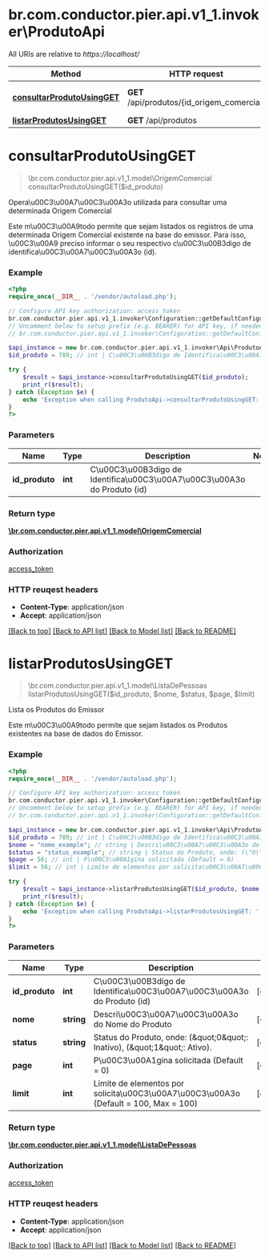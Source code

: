 # br.com.conductor.pier.api.v1_1.invoker\ProdutoApi

All URIs are relative to *https://localhost/*

Method | HTTP request | Description
------------- | ------------- | -------------
[**consultarProdutoUsingGET**](ProdutoApi.md#consultarProdutoUsingGET) | **GET** /api/produtos/{id_origem_comercial} | Opera\u00C3\u00A7\u00C3\u00A3o utilizada para consultar uma determinada Origem Comercial 
[**listarProdutosUsingGET**](ProdutoApi.md#listarProdutosUsingGET) | **GET** /api/produtos | Lista os Produtos do Emissor


# **consultarProdutoUsingGET**
> \br.com.conductor.pier.api.v1_1.model\OrigemComercial consultarProdutoUsingGET($id_produto)

Opera\u00C3\u00A7\u00C3\u00A3o utilizada para consultar uma determinada Origem Comercial 

Este m\u00C3\u00A9todo permite que sejam listados os registros de uma determinada Origem Comercial existente na base do emissor. Para isso, \u00C3\u00A9 preciso informar o seu respectivo c\u00C3\u00B3digo de identifica\u00C3\u00A7\u00C3\u00A3o (id). 

### Example 
```php
<?php
require_once(__DIR__ . '/vendor/autoload.php');

// Configure API key authorization: access_token
br.com.conductor.pier.api.v1_1.invoker\Configuration::getDefaultConfiguration()->setApiKey('access_token', 'YOUR_API_KEY');
// Uncomment below to setup prefix (e.g. BEARER) for API key, if needed
// br.com.conductor.pier.api.v1_1.invoker\Configuration::getDefaultConfiguration()->setApiKeyPrefix('access_token', 'BEARER');

$api_instance = new br.com.conductor.pier.api.v1_1.invoker\Api\ProdutoApi();
$id_produto = 789; // int | C\u00C3\u00B3digo de Identifica\u00C3\u00A7\u00C3\u00A3o do Produto (id)

try { 
    $result = $api_instance->consultarProdutoUsingGET($id_produto);
    print_r($result);
} catch (Exception $e) {
    echo 'Exception when calling ProdutoApi->consultarProdutoUsingGET: ', $e->getMessage(), "\n";
}
?>
```

### Parameters

Name | Type | Description  | Notes
------------- | ------------- | ------------- | -------------
 **id_produto** | **int**| C\u00C3\u00B3digo de Identifica\u00C3\u00A7\u00C3\u00A3o do Produto (id) | 

### Return type

[**\br.com.conductor.pier.api.v1_1.model\OrigemComercial**](OrigemComercial.md)

### Authorization

[access_token](../README.md#access_token)

### HTTP reuqest headers

 - **Content-Type**: application/json
 - **Accept**: application/json

[[Back to top]](#) [[Back to API list]](../README.md#documentation-for-api-endpoints) [[Back to Model list]](../README.md#documentation-for-models) [[Back to README]](../README.md)

# **listarProdutosUsingGET**
> \br.com.conductor.pier.api.v1_1.model\ListaDePessoas listarProdutosUsingGET($id_produto, $nome, $status, $page, $limit)

Lista os Produtos do Emissor

Este m\u00C3\u00A9todo permite que sejam listados os Produtos existentes na base de dados do Emissor. 

### Example 
```php
<?php
require_once(__DIR__ . '/vendor/autoload.php');

// Configure API key authorization: access_token
br.com.conductor.pier.api.v1_1.invoker\Configuration::getDefaultConfiguration()->setApiKey('access_token', 'YOUR_API_KEY');
// Uncomment below to setup prefix (e.g. BEARER) for API key, if needed
// br.com.conductor.pier.api.v1_1.invoker\Configuration::getDefaultConfiguration()->setApiKeyPrefix('access_token', 'BEARER');

$api_instance = new br.com.conductor.pier.api.v1_1.invoker\Api\ProdutoApi();
$id_produto = 789; // int | C\u00C3\u00B3digo de Identifica\u00C3\u00A7\u00C3\u00A3o do Produto (id)
$nome = "nome_example"; // string | Descri\u00C3\u00A7\u00C3\u00A3o do Nome do Produto
$status = "status_example"; // string | Status do Produto, onde: (\"0\": Inativo), (\"1\": Ativo).
$page = 56; // int | P\u00C3\u00A1gina solicitada (Default = 0)
$limit = 56; // int | Limite de elementos por solicita\u00C3\u00A7\u00C3\u00A3o (Default = 100, Max = 100)

try { 
    $result = $api_instance->listarProdutosUsingGET($id_produto, $nome, $status, $page, $limit);
    print_r($result);
} catch (Exception $e) {
    echo 'Exception when calling ProdutoApi->listarProdutosUsingGET: ', $e->getMessage(), "\n";
}
?>
```

### Parameters

Name | Type | Description  | Notes
------------- | ------------- | ------------- | -------------
 **id_produto** | **int**| C\u00C3\u00B3digo de Identifica\u00C3\u00A7\u00C3\u00A3o do Produto (id) | [optional] 
 **nome** | **string**| Descri\u00C3\u00A7\u00C3\u00A3o do Nome do Produto | [optional] 
 **status** | **string**| Status do Produto, onde: (\&quot;0\&quot;: Inativo), (\&quot;1\&quot;: Ativo). | [optional] 
 **page** | **int**| P\u00C3\u00A1gina solicitada (Default = 0) | [optional] 
 **limit** | **int**| Limite de elementos por solicita\u00C3\u00A7\u00C3\u00A3o (Default = 100, Max = 100) | [optional] 

### Return type

[**\br.com.conductor.pier.api.v1_1.model\ListaDePessoas**](ListaDePessoas.md)

### Authorization

[access_token](../README.md#access_token)

### HTTP reuqest headers

 - **Content-Type**: application/json
 - **Accept**: application/json

[[Back to top]](#) [[Back to API list]](../README.md#documentation-for-api-endpoints) [[Back to Model list]](../README.md#documentation-for-models) [[Back to README]](../README.md)


